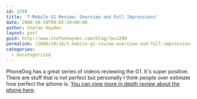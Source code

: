 ```yaml
---
id: 1298
title: 'T-Mobile G1 Review: Overview and Full Impressions'
date: 2008-10-18T09:02:20+00:00
author: Stefan Hayden
layout: post
guid: http://www.stefanhayden.com/blog/?p=1298
permalink: /2008/10/18/t-mobile-g1-review-overview-and-full-impressions/
categories:
  - Uncategorized
---
```

PhoneDog has a great series of videos reviewing the G1. It's super positive. There are stuff that is not perfect but personally I think people over estimate how perfect the iphone is. <a href="http://www.youtube.com/video_response_view_all?v=GMSZzseX2zA">You can view more in depth review about the phone here</a>.

<object width="425" height="344"><param name="movie" value="http://www.youtube.com/v/GMSZzseX2zA&hl=en&fs=1"></param><param name="allowFullScreen" value="true"></param><embed src="http://www.youtube.com/v/GMSZzseX2zA&hl=en&fs=1" type="application/x-shockwave-flash" allowfullscreen="true" width="425" height="344"></embed></object>
